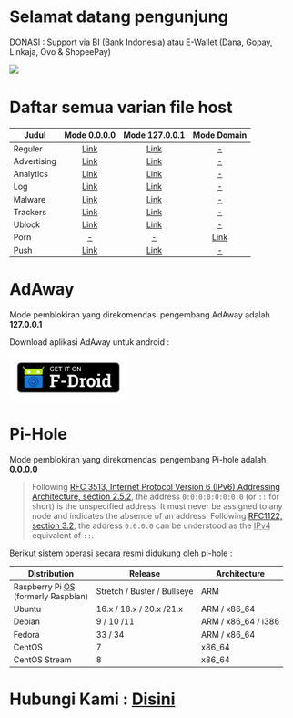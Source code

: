 # Selamat datang pengunjung

DONASI : Support via BI (Bank Indonesia) atau E-Wallet (Dana, Gopay, Linkaja, Ovo & ShopeePay)

<img src="https://user-images.githubusercontent.com/94752371/166851078-7768997c-42dd-4cdf-b094-8fb590107a47.png" height="500" style="max-width: 100%;">

# Daftar semua varian file host
<table>
<thead>
<tr>
<th align="center">Judul</th>
<th align="center">Mode 0.0.0.0</th>
<th align="center">Mode 127.0.0.1</th>
<th align="center">Mode Domain</th>
</tr>
</thead>
<tbody>
<tr>
<td>Reguler</td>
<td align="center"><a href="https://raw.githubusercontent.com/fandagroupofficial/hosts/main/pihole/reguler" rel="nofollow">Link</a></td>
<td align="center"><a href="https://raw.githubusercontent.com/fandagroupofficial/hosts/main/adaway/reguler" rel="nofollow">Link</a></td>
<td align="center"><a href="/index" rel="nofollow">-</a></td>
</tr>
<tr>
<td>Advertising</td>
<td align="center"><a href="https://raw.githubusercontent.com/fandagroupofficial/hosts/main/pihole/ads" rel="nofollow">Link</a></td>
<td align="center"><a href="https://raw.githubusercontent.com/fandagroupofficial/hosts/main/adaway/ads" rel="nofollow">Link</a></td>
<td align="center"><a href="/index" rel="nofollow">-</a></td>
</tr>
<tr>
<td>Analytics</td>
<td align="center"><a href="https://raw.githubusercontent.com/fandagroupofficial/hosts/main/pihole/analytics" rel="nofollow">Link</a></td>
<td align="center"><a href="https://raw.githubusercontent.com/fandagroupofficial/hosts/main/adaway/analytics" rel="nofollow">Link</a></td>
<td align="center"><a href="/index" rel="nofollow">-</a></td>
</tr>
<tr>
<td>Log</td>
<td align="center"><a href="https://raw.githubusercontent.com/fandagroupofficial/hosts/main/pihole/log" rel="nofollow">Link</a></td>
<td align="center"><a href="https://raw.githubusercontent.com/fandagroupofficial/hosts/main/adaway/log" rel="nofollow">Link</a></td>
<td align="center"><a href="/index" rel="nofollow">-</a></td>
</tr>
<tr>
<td>Malware</td>
<td align="center"><a href="https://raw.githubusercontent.com/fandagroupofficial/hosts/main/pihole/malware" rel="nofollow">Link</a></td>
<td align="center"><a href="https://raw.githubusercontent.com/fandagroupofficial/hosts/main/adaway/malware" rel="nofollow">Link</a></td>
<td align="center"><a href="/index" rel="nofollow">-</a></td>
</tr>
<tr>
<td>Trackers</td>
<td align="center"><a href="https://raw.githubusercontent.com/fandagroupofficial/hosts/main/pihole/trackers" rel="nofollow">Link</a></td>
<td align="center"><a href="https://raw.githubusercontent.com/fandagroupofficial/hosts/main/adaway/trackers" rel="nofollow">Link</a></td>
<td align="center"><a href="/index" rel="nofollow">-</a></td>
</tr>
<tr>
<td>Ublock</td>
<td align="center"><a href="https://raw.githubusercontent.com/fandagroupofficial/hosts/main/pihole/ublock" rel="nofollow">Link</a></td>
<td align="center"><a href="https://raw.githubusercontent.com/fandagroupofficial/hosts/main/adaway/ublock" rel="nofollow">Link</a></td>
<td align="center"><a href="/index" rel="nofollow">-</a></td>
</tr>
<tr>
<td>Porn</td>
<td align="center"><a href="/index" rel="nofollow">-</a></td>
<td align="center"><a href="/index" rel="nofollow">-</a></td>
<td align="center"><a href="https://raw.githubusercontent.com/fandagroupofficial/hosts/main/domain/porn" rel="nofollow">Link</a></td>
</tr>
<tr>
<td>Push</td>
<td align="center"><a href="https://raw.githubusercontent.com/fandagroupofficial/hosts/main/pihole/push" rel="nofollow">Link</a></td>
<td align="center"><a href="https://raw.githubusercontent.com/fandagroupofficial/hosts/main/adaway/push" rel="nofollow">Link</a></td>
<td align="center"><a href="/index" rel="nofollow">-</a></td>
</tr>
</tbody>
</table>

# AdAway
Mode pemblokiran yang direkomendasi pengembang AdAway adalah <b>127.0.0.1</b>

Download aplikasi AdAway untuk android : 
<p dir="auto"><a href="https://app.adaway.org/adaway.apk" rel="nofollow"><img src="https://raw.githubusercontent.com/AdAway/AdAway/master/Resources/get-it-on-fdroid.png" alt="Get it on official AdAway website" height="80" style="max-width: 100%;"></a>

# Pi-Hole

  Mode pemblokiran yang direkomendasi pengembang Pi-hole adalah <b>0.0.0.0</b>
<p><blockquote>Following <a href="https://tools.ietf.org/html/rfc3513#section-2.5.2">RFC 3513, Internet Protocol Version 6 (<abbr title="Internet Protocol version 6 (addresses like 2001:db8::ff00:42:8329)">IPv6</abbr>) Addressing Architecture, section 2.5.2</a>, the address <code>0:0:0:0:0:0:0:0</code> (or <code>::</code> for short) is the unspecified address. It must never be assigned to any node and indicates the absence of an address. Following <a href="https://tools.ietf.org/html/rfc1122#section-3.2">RFC1122, section 3.2</a>, the address <code>0.0.0.0</code> can be understood as the <abbr title="Internet Protocol version 4 (addresses like 192.168.0.1)">IPv4</abbr> equivalent of <code>::</code>.</blockquote></p>
  
Berikut sistem operasi secara resmi didukung oleh pi-hole :

<table>
<thead>
<tr>
<th>Distribution</th>
<th>Release</th>
<th>Architecture</th>
</tr>
</thead>
<tbody>
<tr>
<td>Raspberry Pi <abbr title="Operating system">OS</abbr> <br>(formerly Raspbian)</td>
<td>Stretch / Buster / Bullseye</td>
<td>ARM</td>
</tr>
<tr>
<td>Ubuntu</td>
<td>16.x / 18.x / 20.x /21.x</td>
<td>ARM / x86_64</td>
</tr>
<tr>
<td>Debian</td>
<td>9 / 10 /11</td>
<td>ARM / x86_64 / i386</td>
</tr>
<tr>
<td>Fedora</td>
<td>33 / 34</td>
<td>ARM / x86_64</td>
</tr>
<tr>
<td>CentOS</td>
<td>7</td>
<td>x86_64</td>
</tr>
<tr>
<td>CentOS Stream</td>
<td>8</td>
<td>x86_64</td>
</tr>
</tbody>
</table>
  
# Hubungi Kami : <a href="https://linktr.ee/fandagroup" target="_blank" class="text-bold">Disini</a>
